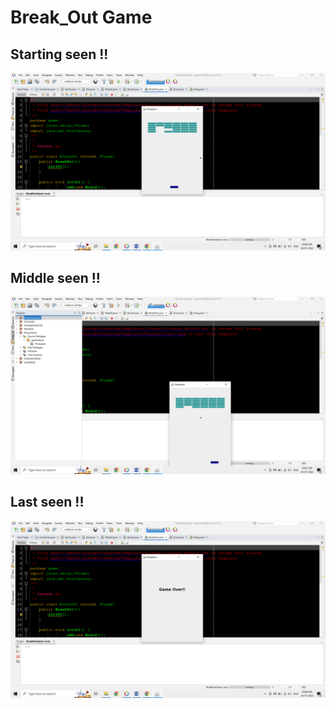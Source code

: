 # Break_Out Game 

## Starting seen !!
<img src = "3.png">

## Middle seen !!
<img src = "2.png">

## Last seen !!
<img src = "1.png">
